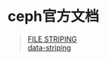 # ceph官方文档
> [FILE STRIPING](https://docs.ceph.com/en/reef/dev/file-striping/?highlight=stripe%20unit)   
[data-striping](https://docs.ceph.com/en/reef/architecture/?highlight=stripe%20unit#data-striping)
